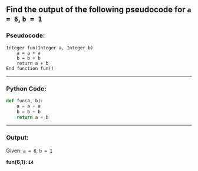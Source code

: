 ## Find the output of the following pseudocode for `a = 6`, `b = 1`

### Pseudocode:

```
Integer fun(Integer a, Integer b)
    a = a + a
    b = b + b
    return a + b
End function fun()
```

---

### Python Code:

```python
def fun(a, b):
    a = a + a
    b = b + b
    return a + b
```

---

### Output:

Given: `a = 6`, `b = 1`

**fun(6,1): `14`**